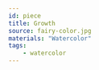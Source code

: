 ```yaml
---
id: piece
title: Growth
source: fairy-color.jpg
materials: "Watercolor"
tags:
    - watercolor
---
```

